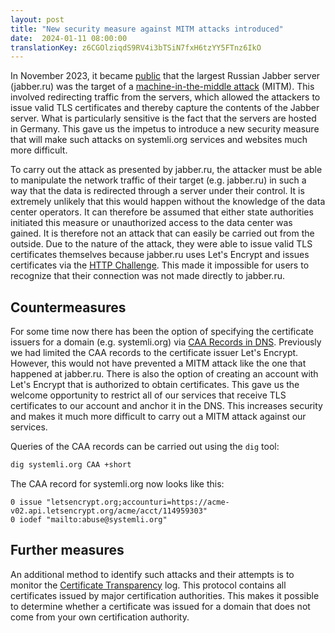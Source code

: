 ```yaml
---
layout: post
title: "New security measure against MITM attacks introduced"
date:  2024-01-11 08:00:00
translationKey: z6CGOlziqdS9RV4i3bTSiN7fxH6tzYY5FTnz6IkO
---
```


In November 2023, it became [public](https://notes.valdikss.org.ru/jabber.ru-mitm/) that the largest Russian Jabber server (jabber.ru) was the target of a [machine-in-the-middle attack](https://en.wikipedia.org/wiki/Man-in-the-middle_attack) (MITM). This involved redirecting traffic from the servers, which allowed the attackers to issue valid TLS certificates and thereby capture the contents of the Jabber server. What is particularly sensitive is the fact that the servers are hosted in Germany. This gave us the impetus to introduce a new security measure that will make such attacks on systemli.org services and websites much more difficult.<!--more-->

To carry out the attack as presented by jabber.ru, the attacker must be able to manipulate the network traffic of their target (e.g. jabber.ru) in such a way that the data is redirected through a server under their control. It is extremely unlikely that this would happen without the knowledge of the data center operators. It can therefore be assumed that either state authorities initiated this measure or unauthorized access to the data center was gained. It is therefore not an attack that can easily be carried out from the outside. Due to the nature of the attack, they were able to issue valid TLS certificates themselves because jabber.ru uses Let's Encrypt and issues certificates via the [HTTP Challenge](https://letsencrypt.org/docs/challenge-types/#http-01-challenge). This made it impossible for users to recognize that their connection was not made directly to jabber.ru.

## Countermeasures

For some time now there has been the option of specifying the certificate issuers for a domain (e.g. systemli.org) via [CAA Records in DNS](https://en.wikipedia.org/wiki/DNS_Certification_Authority_Authorization). Previously we had limited the CAA records to the certificate issuer Let's Encrypt. However, this would not have prevented a MITM attack like the one that happened at jabber.ru. There is also the option of creating an account with Let's Encrypt that is authorized to obtain certificates. This gave us the welcome opportunity to restrict all of our services that receive TLS certificates to our account and anchor it in the DNS. This increases security and makes it much more difficult to carry out a MITM attack against our services.

Queries of the CAA records can be carried out using the `dig` tool:

```bash
dig systemli.org CAA +short
```

The CAA record for systemli.org now looks like this:

```text
0 issue "letsencrypt.org;accounturi=https://acme-v02.api.letsencrypt.org/acme/acct/114959303"
0 iodef "mailto:abuse@systemli.org"
```

## Further measures

An additional method to identify such attacks and their attempts is to monitor the [Certificate Transparency](https://certificate.transparency.dev/) log. This protocol contains all certificates issued by major certification authorities. This makes it possible to determine whether a certificate was issued for a domain that does not come from your own certification authority.
